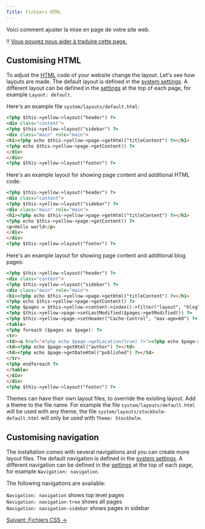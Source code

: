 ```yaml
---
Title: Fichiers HTML
---
```

Voici comment ajuster la mise en page de votre site web.

!! [Vous pouvez nous aider à traduire cette page.](https://github.com/datenstrom/yellow-developers/blob/master/content/3-fr/4-help/html-files.md)

## Customising HTML

To adjust the [HTML](https://www.w3schools.com/html/) code of your website change the layout. Let's see how layouts are made. The default layout is defined in the [system settings](adjusting-system#system-settings). A different layout can be defined in the [settings](markdown-cheat-sheet#settings) at the top of each page, for example `Layout: default`.

Here's an example file `system/layouts/default.html`:

``` html
<?php $this->yellow->layout("header") ?>
<div class="content">
<?php $this->yellow->layout("sidebar") ?>
<div class="main" role="main">
<h1><?php echo $this->yellow->page->getHtml("titleContent") ?></h1>
<?php echo $this->yellow->page->getContent() ?>
</div>
</div>
<?php $this->yellow->layout("footer") ?>
```

Here's an example layout for showing page content and additional HTML code:

``` html
<?php $this->yellow->layout("header") ?>
<div class="content">
<?php $this->yellow->layout("sidebar") ?>
<div class="main" role="main">
<h1><?php echo $this->yellow->page->getHtml("titleContent") ?></h1>
<?php echo $this->yellow->page->getContent() ?>
<p>Hello world</p>
</div>
</div>
<?php $this->yellow->layout("footer") ?>
```

Here's an example layout for showing page content and additional blog pages:

``` html
<?php $this->yellow->layout("header") ?>
<div class="content">
<?php $this->yellow->layout("sidebar") ?>
<div class="main" role="main">
<h1><?php echo $this->yellow->page->getHtml("titleContent") ?></h1>
<?php echo $this->yellow->page->getContent() ?>
<?php $pages = $this->yellow->content->index()->filter("layout", "blog")->sort("published", false)->limit(5) ?>
<?php $this->yellow->page->setLastModified($pages->getModified()) ?>
<?php $this->yellow->page->setHeader("Cache-Control", "max-age=60") ?>
<table>
<?php foreach ($pages as $page): ?>
<tr>
<td><a href="<?php echo $page->getLocation(true) ?>"><?php echo $page->getHtml("title") ?></a></td>
<td><?php echo $page->getHtml("author") ?></td>
<td><?php echo $page->getDateHtml("published") ?></td>
</tr>
<?php endforeach ?>
</table>
</div>
</div>
<?php $this->yellow->layout("footer") ?>
```

Themes can have their own layout files, to override the existing layout. Add a theme to the file name. For example the file `system/layouts/default.html` will be used with any theme, the file `system/layouts/stockholm-default.html` will only be used with `Theme: Stockholm`.

## Customising navigation

The installation comes with several navigations and you can create more layout files. The default navigation is defined in the [system settings](adjusting-system#system-settings). A different navigation can be defined in the [settings](markdown-cheat-sheet#settings) at the top of each page, for example `Navigation: navigation`. 

The following navigations are available:

`Navigation: navigation` shows top level pages  
`Navigation: navigation-tree` shows all pages  
`Navigation: navigation-sidebar` shows pages in sidebar  

[Suivant: Fichiers CSS →](css-files)